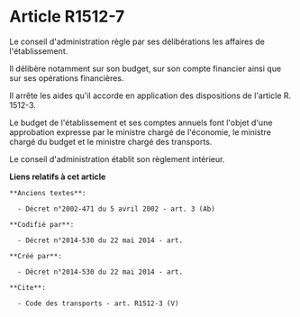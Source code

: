 # Article R1512-7

Le conseil d'administration règle par ses délibérations les affaires de l'établissement. 

Il délibère notamment sur son budget, sur son compte financier ainsi que sur ses opérations financières. 

Il arrête les aides qu'il accorde en application des dispositions de l'article R. 1512-3. 

Le budget de l'établissement et ses comptes annuels font l'objet d'une approbation expresse par le ministre chargé de
l'économie, le ministre chargé du budget et le ministre chargé des transports. 

Le conseil d'administration établit son règlement intérieur.

**Liens relatifs à cet article**

	**Anciens textes**:

	  - Décret n°2002-471 du 5 avril 2002 - art. 3 (Ab)

	**Codifié par**:

	  - Décret n°2014-530 du 22 mai 2014 - art.

	**Créé par**:

	  - Décret n°2014-530 du 22 mai 2014 - art.

	**Cite**:

	  - Code des transports - art. R1512-3 (V)
